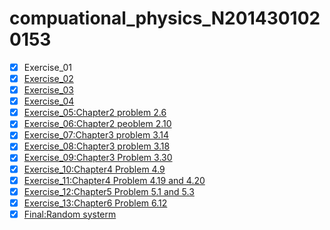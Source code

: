  # compuational_physics_N2014301020153
- [x] Exercise_01
- [x] [Exercise_02](https://www.zybuluo.com/xunshuideyu/note/497144)
- [x] [Exercise_03](https://www.zybuluo.com/xunshuideyu/note/512776)
- [x] [Exercise_04](https://www.zybuluo.com/xunshuideyu/note/520797)
- [x] [Exercise_05:Chapter2 problem 2.6](https://www.zybuluo.com/xunshuideyu/note/533569)
- [x] [Exercise_06:Chapter2 peoblem 2.10](https://www.zybuluo.com/xunshuideyu/note/542232)
- [x] [Exercise_07:Chapter3 problem 3.14](https://www.zybuluo.com/xunshuideyu/note/550297)
- [x] [Exercise_08:Chapter3 problem 3.18](https://www.zybuluo.com/xunshuideyu/note/565668)
- [x] [Exercise_09:Chapter3 Problem 3.30](https://www.zybuluo.com/xunshuideyu/note/573453)
- [x] [Exercise_10:Chapter4 Problem 4.9](https://www.zybuluo.com/xunshuideyu/note/580493)
- [x] [Exercise_11:Chapter4 Problem 4.19 and 4.20](https://www.zybuluo.com/xunshuideyu/note/589640)
- [x] [Exercise_12:Chapter5 Problem 5.1 and 5.3](https://www.zybuluo.com/xunshuideyu/note/597390)
- [x] [Exercise_13:Chapter6 Problem 6.12](https://www.zybuluo.com/xunshuideyu/note/604776)
- [x] [Final:Random systerm](https://www.zybuluo.com/xunshuideyu/note/622809)
